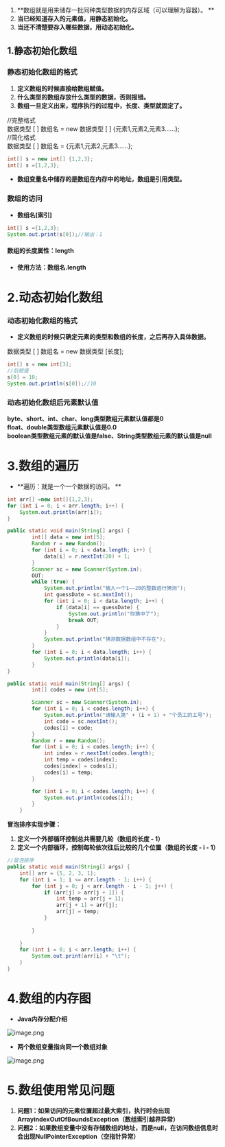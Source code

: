 1. **数组就是用来储存一批同种类型数据的内存区域（可以理解为容器）。           **
1. **当已经知道存入的元素值，用静态初始化。**
1. **当还不清楚要存入哪些数据，用动态初始化。**
<a name="mC5M1"></a>
## 1.静态初始化数组
<a name="trmgz"></a>
#### 
<a name="BWMSj"></a>
### 静态初始化数组的格式

1. **定义数组的时候直接给数组赋值。**
1. **什么类型的数组存放什么类型的数据，否则报错。**
1. **数组一旦定义出来，程序执行的过程中，长度、类型就固定了。**

//完整格式<br />数据类型 [ ] 数组名 = new 数据类型 [ ] {元素1,元素2,元素3……};<br />//简化格式<br />数据类型 [ ] 数组名  = {元素1,元素2,元素3……};
```java
int[] s = new int[] {1,2,3};
int[] s ={1,2,3};
```

- **数组变量名中储存的是数组在内存中的地址，数组是引用类型。**
<a name="DSoH1"></a>
#### 
<a name="lI32a"></a>
### 数组的访问

- **数组名[索引]**
```java
int[] s ={1,2,3};
System.out.print(s[0]);//输出：1
```
<a name="KP13M"></a>
#### 
<a name="Giqcj"></a>
#### 数组的长度属性：length

- **使用方法：数组名.length**
<a name="rE8WA"></a>
# 2.动态初始化数组

<a name="XtlFY"></a>
### 动态初始化数组的格式

- **定义数组的时候只确定元素的类型和数组的长度，之后再存入具体数据。**

数据类型 [ ] 数组名 = new 数据类型 [长度];
```java
int[] s = new int[3];
//后赋值
s[0] = 10;
System.out.println(s[0]);//10
```
<a name="U6Eqp"></a>
### 动态初始化数组后元素默认值
**byte、short、int、char、long类型数组元素默认值都是0**<br />**float、double类型数组元素默认值是0.0**<br />**boolean类型数组元素的默认值是false、String类型数组元素的默认值是null**

<a name="w8yms"></a>
# 3.数组的遍历

- **遍历：就是一个一个数据的访问。 **
```java
int arr[] =new int[]{1,2,3};
for (int i = 0; i < arr.length; i++) {
    System.out.println(arr[i]);
}
```

```java
public static void main(String[] args) {
        int[] data = new int[5];
        Random r = new Random();
        for (int i = 0; i < data.length; i++) {
            data[i] = r.nextInt(20) + 1;
        }
        Scanner sc = new Scanner(System.in);
        OUT:
        while (true) {
            System.out.println("输入一个1——20的整数进行猜测");
            int guessDate = sc.nextInt();
            for (int i = 0; i < data.length; i++) {
                if (data[i] == guessDate) {
                    System.out.println("你猜中了");
                    break OUT;
                }
            }
            System.out.println("猜测数据数组中不存在");
        }
        for (int i = 0; i < data.length; i++) {
            System.out.println(data[i]);
        }
}
```
```java
public static void main(String[] args) {
        int[] codes = new int[5];

        Scanner sc = new Scanner(System.in);
        for (int i = 0; i < codes.length; i++) {
            System.out.println("请输入第" + (i + 1) + "个员工的工号");
            int code = sc.nextInt();
            codes[i] = code;
        }
        Random r = new Random();
        for (int i = 0; i < codes.length; i++) {
            int index = r.nextInt(codes.length);
            int temp = codes[index];
            codes[index] = codes[i];
            codes[i] = temp;
        }

        for (int i = 0; i < codes.length; i++) {
            System.out.println(codes[i]);
        }
    }
```
**冒泡排序实现步骤：**

1. **定义一个外部循环控制总共需要几轮（数组的长度 - 1）**
1. **定义一个内部循环，控制每轮依次往后比较的几个位置（数组的长度 - i - 1）**
```java
//冒泡排序                                                     
public static void main(String[] args) {                   
    int[] arr = {5, 2, 3, 1};                              
    for (int i = 1; i <= arr.length - 1; i++) {            
        for (int j = 0; j < arr.length - i - 1; j++) {     
            if (arr[j] > arr[j + 1]) {                     
                int temp = arr[j + 1];                     
                arr[j + 1] = arr[j];                       
                arr[j] = temp;                             
            }                                              
                                                           
        }                                                  
                                                           
    }                                                      
    for (int i = 0; i < arr.length; i++) {                 
        System.out.print(arr[i] + "\t");                   
    }                                                      
}                                                          
```
<a name="wBrfj"></a>
# 4.数组的内存图

- **Java内存分配介绍**

![image.png](https://cdn.nlark.com/yuque/0/2022/png/27138421/1648799159328-8b66eb25-f554-4f9f-bc66-88c5767e43ad.png#clientId=u33f09217-989b-4&crop=0&crop=0&crop=1&crop=1&from=paste&height=385&id=uddf047d0&margin=%5Bobject%20Object%5D&name=image.png&originHeight=385&originWidth=816&originalType=binary&ratio=1&rotation=0&showTitle=false&size=98311&status=done&style=none&taskId=uccde6823-a8ab-4095-b135-29fb90dfa6d&title=&width=816)

- **两个数组变量指向同一个数组对象**

![image.png](https://cdn.nlark.com/yuque/0/2022/png/27138421/1648799548157-8579f837-300f-4707-bf75-6cd9a24289d0.png#clientId=u33f09217-989b-4&crop=0&crop=0&crop=1&crop=1&from=paste&height=388&id=u07af17d5&margin=%5Bobject%20Object%5D&name=image.png&originHeight=388&originWidth=812&originalType=binary&ratio=1&rotation=0&showTitle=false&size=118390&status=done&style=none&taskId=uc1c32509-1389-40ff-81de-118308676ca&title=&width=812)
<a name="qOiNd"></a>
# 5.数组使用常见问题

1. **问题1：如果访问的元素位置超过最大索引，执行时会出现ArrayindexOutOfBoundsException（数组索引越界异常）**
1. **问题2：如果数组变量中没有存储数组的地址，而是null，在访问数组信息时会出现NullPointerException（空指针异常）**
